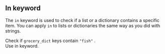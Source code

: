 <h2>In keyword</h2><p>The <code>in</code> keyword is used to check if a list or a dictionary contains a specific item. You can apply <code>in</code> to lists or dictionaries the same way as you did with strings.</p><p>Check if <code>grocery_dict</code> keys contain <code>"fish"</code> .<br>
Use in keyword.</p>